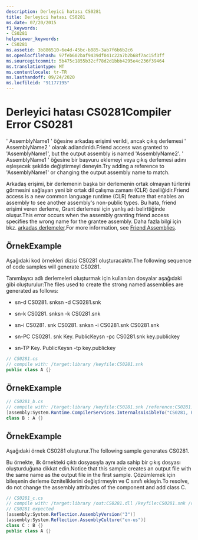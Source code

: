 ```yaml
---
description: Derleyici hatası CS0281
title: Derleyici hatası CS0281
ms.date: 07/20/2015
f1_keywords:
- CS0281
helpviewer_keywords:
- CS0281
ms.assetid: 3b886510-6e4d-45bc-b885-3ab7f6b6b2c6
ms.openlocfilehash: 97feb602baf9439df041c22a7b2b68f7ac15f3ff
ms.sourcegitcommit: 5b475c1855b32cf78d2d1bbb4295e4c236f39464
ms.translationtype: MT
ms.contentlocale: tr-TR
ms.lasthandoff: 09/24/2020
ms.locfileid: "91177195"
---
```

# <a name="compiler-error-cs0281"></a><span data-ttu-id="1a5b1-103">Derleyici hatası CS0281</span><span class="sxs-lookup"><span data-stu-id="1a5b1-103">Compiler Error CS0281</span></span>

<span data-ttu-id="1a5b1-104">' AssemblyName1 ' öğesine arkadaş erişimi verildi, ancak çıkış derlemesi ' AssemblyName2 ' olarak adlandırıldı.</span><span class="sxs-lookup"><span data-stu-id="1a5b1-104">Friend access was granted to 'AssemblyName1', but the output assembly is named 'AssemblyName2'.</span></span> <span data-ttu-id="1a5b1-105">' AssemblyName1 ' öğesine bir başvuru eklemeyi veya çıkış derlemesi adını eşleşecek şekilde değiştirmeyi deneyin.</span><span class="sxs-lookup"><span data-stu-id="1a5b1-105">Try adding a reference to 'AssemblyName1' or changing the output assembly name to match.</span></span>  
  
 <span data-ttu-id="1a5b1-106">Arkadaş erişimi, bir derlemenin başka bir derlemenin ortak olmayan türlerini görmesini sağlayan yeni bir ortak dil çalışma zamanı (CLR) özelliğidir.</span><span class="sxs-lookup"><span data-stu-id="1a5b1-106">Friend access is a new common language runtime (CLR) feature that enables an assembly to see another assembly's non-public types.</span></span> <span data-ttu-id="1a5b1-107">Bu hata, friend erişimi veren derleme, Grant derlemesi için yanlış adı belirttiğinde oluşur.</span><span class="sxs-lookup"><span data-stu-id="1a5b1-107">This error occurs when the assembly granting friend access specifies the wrong name for the grantee assembly.</span></span> <span data-ttu-id="1a5b1-108">Daha fazla bilgi için bkz. [arkadaş derlemeler](../../standard/assembly/friend.md).</span><span class="sxs-lookup"><span data-stu-id="1a5b1-108">For more information, see [Friend Assemblies](../../standard/assembly/friend.md).</span></span>  
  
## <a name="example"></a><span data-ttu-id="1a5b1-109">Örnek</span><span class="sxs-lookup"><span data-stu-id="1a5b1-109">Example</span></span>  

 <span data-ttu-id="1a5b1-110">Aşağıdaki kod örnekleri dizisi CS0281 oluşturacaktır.</span><span class="sxs-lookup"><span data-stu-id="1a5b1-110">The following sequence of code samples will generate CS0281.</span></span>  
  
 <span data-ttu-id="1a5b1-111">Tanımlayıcı adlı derlemeleri oluşturmak için kullanılan dosyalar aşağıdaki gibi oluşturulur:</span><span class="sxs-lookup"><span data-stu-id="1a5b1-111">The files used to create the strong named assemblies are generated as follows:</span></span>  
  
- <span data-ttu-id="1a5b1-112">sn-d CS0281. snk</span><span class="sxs-lookup"><span data-stu-id="1a5b1-112">sn -d CS0281.snk</span></span>  
  
- <span data-ttu-id="1a5b1-113">sn-k CS0281. snk</span><span class="sxs-lookup"><span data-stu-id="1a5b1-113">sn -k CS0281.snk</span></span>  
  
- <span data-ttu-id="1a5b1-114">sn-i CS0281. snk CS0281. snk</span><span class="sxs-lookup"><span data-stu-id="1a5b1-114">sn -i CS0281.snk CS0281.snk</span></span>  
  
- <span data-ttu-id="1a5b1-115">sn-PC CS0281. snk Key. PublicKey</span><span class="sxs-lookup"><span data-stu-id="1a5b1-115">sn -pc CS0281.snk key.publickey</span></span>  
  
- <span data-ttu-id="1a5b1-116">sn-TP Key. PublicKey</span><span class="sxs-lookup"><span data-stu-id="1a5b1-116">sn -tp key.publickey</span></span>  
  
```csharp  
// CS0281.cs  
// compile with: /target:library /keyfile:CS0281.snk  
public class A {}  
```  
  
## <a name="example"></a><span data-ttu-id="1a5b1-117">Örnek</span><span class="sxs-lookup"><span data-stu-id="1a5b1-117">Example</span></span>  
  
```csharp  
// CS0281_b.cs  
// compile with: /target:library /keyfile:CS0281.snk /reference:CS0281.dll  
[assembly:System.Runtime.CompilerServices.InternalsVisibleTo("CS0281, PublicKey=00240000048000009400000006020000002400005253413100040000010001004b2d4d56af7c50be2fcbbf97cb880b9e73ad84467a587191fef63aadc118a96cecf9d508cd679c907b6e20f71684300bdc2c0a851019af0c96b29bf8f1339753276041aefd67db46139e6348b3a12f29537b4dc6c2c19829df2c9ed6803f3c63c3b84cfa2728849386aea575c543a5f70fa85793d2946f15f7fe1ccb0c5e8fe0")]  
class B : A {}  
```  
  
## <a name="example"></a><span data-ttu-id="1a5b1-118">Örnek</span><span class="sxs-lookup"><span data-stu-id="1a5b1-118">Example</span></span>  

 <span data-ttu-id="1a5b1-119">Aşağıdaki örnek CS0281 oluşturur.</span><span class="sxs-lookup"><span data-stu-id="1a5b1-119">The following sample generates CS0281.</span></span>  
  
 <span data-ttu-id="1a5b1-120">Bu örnekte, ilk örnekteki çıktı dosyasıyla aynı ada sahip bir çıkış dosyası oluşturduğuna dikkat edin.</span><span class="sxs-lookup"><span data-stu-id="1a5b1-120">Notice that this sample creates an output file with the same name as the output file in the first sample.</span></span> <span data-ttu-id="1a5b1-121">Çözümlemek için bileşenin derleme özniteliklerini değiştirmeyin ve C sınıfı ekleyin.</span><span class="sxs-lookup"><span data-stu-id="1a5b1-121">To resolve, do not change the assembly attributes of the component and add class C.</span></span>  
  
```csharp  
// CS0281_c.cs  
// compile with: /target:library /out:CS0281.dll /keyfile:CS0281.snk /reference:CS0281_b.dll  
// CS0281 expected  
[assembly:System.Reflection.AssemblyVersion("3")]  
[assembly:System.Reflection.AssemblyCulture("en-us")]  
class C : B {}  
public class A {}  
```
